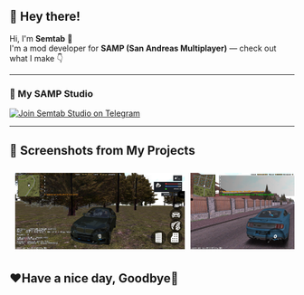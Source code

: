 ## 👋 Hey there!

Hi, I'm **Semtab** 🙌  
I'm a mod developer for **SAMP (San Andreas Multiplayer)** — check out what I make 👇

---

### 🔧 My SAMP Studio

[![Join Semtab Studio on Telegram](https://img.shields.io/badge/-Join%20Semtab%20Studio%20on%20Telegram-2CA5E0?style=for-the-badge&logo=telegram&logoColor=white)](https://t.me/semtabstudio)

---

## 📸 Screenshots from My Projects

<div align="center">

  <div style="display: flex; overflow-x: auto; gap: 10px; padding: 10px;">
    <img src="Pictures/photo_2025-06-28_16-51-48.jpg" width="300" />
    <img src="Pictures/photo_2025-06-30_08-09-01.jpg" width="300" />
    <img src="Pictures/photo_2025-07-21_14-25-13.jpg" width="300" />
  </div>
</div>

## ❤️Have a nice day, Goodbye👋

